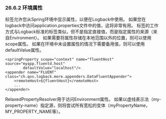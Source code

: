 ### 26.6.2 环境属性

标签允许您从Spring环境中显示属性，以便在Logback中使用。 如果您在logback中访问application.properties文件中的值，这将非常有用。 标签的工作方式与Logback标准的标签类似，但不是指定直接值，而是指定属性的来源（来自Environment）。 如果需要将属性存储在本地范围以外的位置，则可以使用scope属性。 如果在环境中未设置属性的情况下需要备用值，则可以使用defaultValue属性。

```
<springProperty scope="context" name="fluentHost" source="myapp.fluentd.host"
        defaultValue="localhost"/>
<appender name="FLUENT" class="ch.qos.logback.more.appenders.DataFluentAppender">
    <remoteHost>${fluentHost}</remoteHost>
    ...
</appender>
```

RelaxedPropertyResolver用于访问Environment属性。 如果以虚线表示法（my-property-name）指定源，则将尝试所有宽松的变体（myPropertyName，MY_PROPERTY_NAME等）。